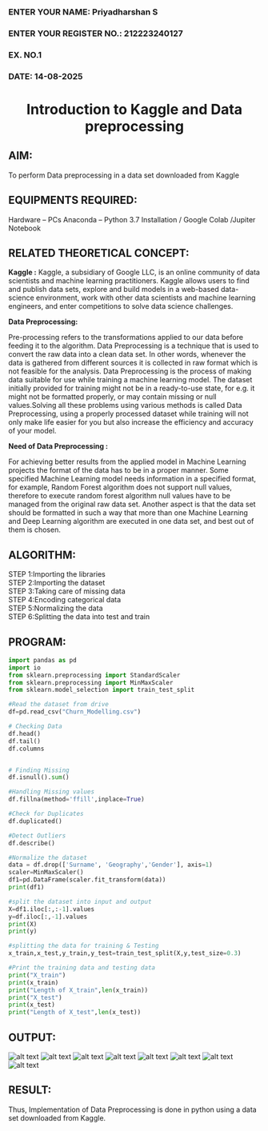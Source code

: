 <H3>ENTER YOUR NAME: Priyadharshan S</H3>
<H3>ENTER YOUR REGISTER NO.: 212223240127</H3>
<H3>EX. NO.1</H3>
<H3>DATE: 14-08-2025</H3>
<H1 ALIGN =CENTER> Introduction to Kaggle and Data preprocessing</H1>

## AIM:

To perform Data preprocessing in a data set downloaded from Kaggle

## EQUIPMENTS REQUIRED:
Hardware – PCs
Anaconda – Python 3.7 Installation / Google Colab /Jupiter Notebook

## RELATED THEORETICAL CONCEPT:

**Kaggle :**
Kaggle, a subsidiary of Google LLC, is an online community of data scientists and machine learning practitioners. Kaggle allows users to find and publish data sets, explore and build models in a web-based data-science environment, work with other data scientists and machine learning engineers, and enter competitions to solve data science challenges.

**Data Preprocessing:**

Pre-processing refers to the transformations applied to our data before feeding it to the algorithm. Data Preprocessing is a technique that is used to convert the raw data into a clean data set. In other words, whenever the data is gathered from different sources it is collected in raw format which is not feasible for the analysis.
Data Preprocessing is the process of making data suitable for use while training a machine learning model. The dataset initially provided for training might not be in a ready-to-use state, for e.g. it might not be formatted properly, or may contain missing or null values.Solving all these problems using various methods is called Data Preprocessing, using a properly processed dataset while training will not only make life easier for you but also increase the efficiency and accuracy of your model.

**Need of Data Preprocessing :**

For achieving better results from the applied model in Machine Learning projects the format of the data has to be in a proper manner. Some specified Machine Learning model needs information in a specified format, for example, Random Forest algorithm does not support null values, therefore to execute random forest algorithm null values have to be managed from the original raw data set.
Another aspect is that the data set should be formatted in such a way that more than one Machine Learning and Deep Learning algorithm are executed in one data set, and best out of them is chosen.


## ALGORITHM:
STEP 1:Importing the libraries<BR>
STEP 2:Importing the dataset<BR>
STEP 3:Taking care of missing data<BR>
STEP 4:Encoding categorical data<BR>
STEP 5:Normalizing the data<BR>
STEP 6:Splitting the data into test and train<BR>

##  PROGRAM:

```python
import pandas as pd
import io
from sklearn.preprocessing import StandardScaler
from sklearn.preprocessing import MinMaxScaler
from sklearn.model_selection import train_test_split

#Read the dataset from drive
df=pd.read_csv("Churn_Modelling.csv")

# Checking Data
df.head()
df.tail()
df.columns


# Finding Missing 
df.isnull().sum()

#Handling Missing values
df.fillna(method='ffill',inplace=True)

#Check for Duplicates
df.duplicated()

#Detect Outliers
df.describe()

#Normalize the dataset
data = df.drop(['Surname', 'Geography','Gender'], axis=1)
scaler=MinMaxScaler()
df1=pd.DataFrame(scaler.fit_transform(data))
print(df1)

#split the dataset into input and output
X=df1.iloc[:,:-1].values
y=df.iloc[:,-1].values
print(X)
print(y)

#splitting the data for training & Testing
x_train,x_test,y_train,y_test=train_test_split(X,y,test_size=0.3)

#Print the training data and testing data
print("X_train")
print(x_train)
print("Length of X_train",len(x_train))
print("X_test")
print(x_test)
print("Length of X_test",len(x_test))
```


## OUTPUT:
![alt text](image.png)
![alt text](image-1.png)
![alt text](image-2.png)
![alt text](image-3.png)
![alt text](image-4.png)
![alt text](image-5.png)
![alt text](image-6.png)
![alt text](image-7.png)

## RESULT:
Thus, Implementation of Data Preprocessing is done in python  using a data set downloaded from Kaggle.


